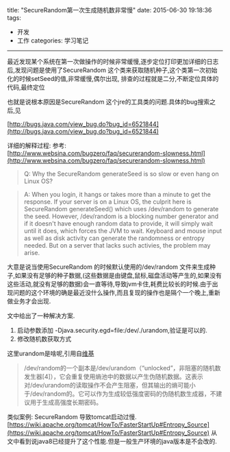 title: "SecureRandom第一次生成随机数非常慢"
date: 2015-06-30 19:18:36
tags:
  - 开发
  - 工作
categories: 学习笔记
---

最近发现某个系统在第一次做操作的时候非常缓慢,逐步定位打印更加详细的日志后,发现问题是使用了SecureRandom 这个类来获取随机种子,这个类第一次初始化的时候setSeed的值,非常缓慢,偶尔出现, 排查的过程就是二分,不断定位具体的代码,最终定位

也就是说根本原因是SecureRandom 这个jre的工具类的问题.具体的bug搜索之后,见

[http://bugs.java.com/view_bug.do?bug_id=6521844](http://bugs.java.com/view_bug.do?bug_id=6521844)

详细的解释过程:
参考: [http://www.websina.com/bugzero/faq/securerandom-slowness.html](http://www.websina.com/bugzero/faq/securerandom-slowness.html)

>Q: Why the SecureRandom generateSeed is so slow or even hang on Linux OS?

>A: When you login, it hangs or takes more than a minute to get the response.
       If your server is on a Linux OS, the culprit here is SecureRandom generateSeed()
       which uses /dev/random to generate the seed. However, /dev/random is a blocking
       number generator and if it doesn't have enough random data to provide, it will
       simply wait until it does, which forces the JVM to wait. Keyboard and mouse input
       as well as disk activity can generate the randomness or entropy needed. But on a
       server that lacks such activies, the problem may arise.


大意是说当使用SecureRandom 的时候默认使用的/dev/random 文件来生成种子,如果没有足够的种子数据,(这些数据是由键盘,鼠标,磁盘活动等产生的,如果没有这些活动,就没有足够的数据)会一直等待,导致jvm卡住,耗费比较长的时候.由于出现问题的这个环境的确是最近没什么操作,而且复现的操作也是隔个一个晚上,重新做业务才会出现.

文中给出了一种解决方案.

1.  启动参数添加 -Djava.security.egd=file:/dev/./urandom,验证是可以的.
2.  修改随机数获取方式

这里urandom是啥呢,引用自[维基](https://zh.wikipedia.org/wiki//dev/random)
>/dev/random的一个副本是/dev/urandom（“unlocked”，非阻塞的随机数发生器[4]），它会重复使用熵池中的数据以产生伪随机数据。这表示对/dev/urandom的读取操作不会产生阻塞，但其输出的熵可能小于/dev/random的。它可以作为生成较低强度密码的伪随机数生成器，不建议用于生成高强度长期密码。

类似案例: SecureRandom 导致tomcat启动过慢.
[https://wiki.apache.org/tomcat/HowTo/FasterStartUp#Entropy_Source](https://wiki.apache.org/tomcat/HowTo/FasterStartUp#Entropy_Source)
从文中看到说java8已经提升了这个性能.但是一般生产环境的java版本是不会改的.
